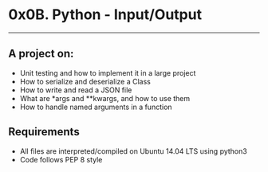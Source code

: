 # 0x0B. Python - Input/Output
---------------  
## A project on:
- Unit testing and how to implement it in a large project
- How to serialize and deserialize a Class
- How to write and read a JSON file
- What are *args and **kwargs, and how to use them
- How to handle named arguments in a function

## Requirements
- All  files are interpreted/compiled on Ubuntu 14.04 LTS using python3
- Code follows PEP 8 style

